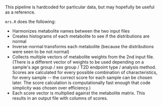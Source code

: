This pipeline is hardcoded for particular data, but may hopefully be useful as a reference.

`mrs.R` does the following:
* Harmonizes metabolite names between the two input files
* Creates histograms of each metabolite to see if the distributions are normal
* Inverse-normal transforms each metabolite (because the distributions were seen to be not normal)
* Collects multiple vectors of metabolite weights from the 2nd input file. (There is a different vector of weights to be used depending on a sample's age group / sex group / T2D endpoint type / analysis method. Scores are calculated for every possible combination of characteristics, for every sample -- the correct score for each sample can be chosen later. The score calculation is computationally fast enough that code simplicity was chosen over efficiency.)
* Each score vector is multiplied against the metabolite matrix. This results in an output file with columns of scores.
